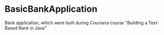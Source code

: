 # BasicBankApplication
Bank application, which were built during Coursera course "Building a Text-Based Bank in Java"
